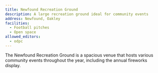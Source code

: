 ```yaml
---
title: Newfound Recreation Ground
description: A large recreation ground ideal for community events
address: Newfound, Oakley
facilities:
  - Football pitches
  - Open space
allowed_editors:
  - odpc
---
```


The Newfound Recreation Ground is a spacious venue that hosts various community events throughout the year, including the annual fireworks display.
